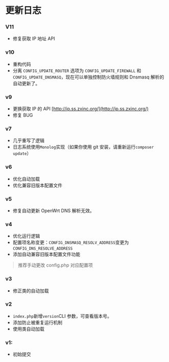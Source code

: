 # 更新日志

### V11
* 修复获取 IP 地址 API

### v10
* 重构代码
* 分离 `CONFIG_UPDATE_ROUTER` 选项为 `CONFIG_UPDATE_FIREWALL` 和 `CONFIG_UPDATE_DNSMASQ`，现在可以单独控制防火墙规则和 Dnsmasq 解析的自动更新了。

### v9
* 更换获取 IP 的 API [http://ip.ss.zxinc.org/](http://ip.ss.zxinc.org/)
* 修复 BUG

### v7
* 几乎重写了逻辑
* 日志系统使用`Monolog`实现（如果你使用 git 安装，请重新运行`composer update`）

### v6
* 优化自动加载
* 优化兼容旧版本配置文件

### v5
* 修复自动更新 OpenWrt DNS 解析无效。

### v4
* 优化运行逻辑
* 配置项名称变更：`CONFIG_DNSMASQ_RESOLV_ADDRESS`变更为`CONFIG_DNS_RESOLVE_ADDRESS`
* 添加自动兼容旧版本配置文件功能
> 推荐手动更改 config.php 对应配置项

### v3
* 修正类的自动加载

### v2
* `index.php`新增`version`CLI 参数，可查看版本号。
* 添加防止被重复运行机制
* 使用类自动加载

### v1:
* 初始提交
